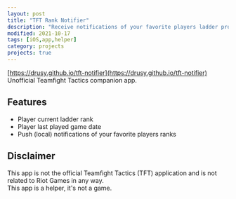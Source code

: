 ```yaml
---
layout: post
title: "TFT Rank Notifier"
description: "Receive notifications of your favorite players ladder progress"
modified: 2021-10-17
tags: [iOS,app,helper]
category: projects
projects: true
---
```


[https://drusy.github.io/tft-notifier](https://drusy.github.io/tft-notifier)  
Unofficial Teamfight Tactics companion app.  
    
## Features
    
- Player current ladder rank
- Player last played game date
- Push (local) notifications of your favorite players ranks

## Disclaimer

This app is not the official Teamfight Tactics (TFT) application and is not related to Riot Games in any way.  
This app is a helper, it's not a game.